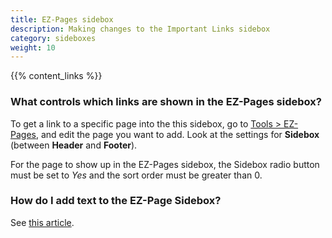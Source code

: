 ```yaml
---
title: EZ-Pages sidebox 
description: Making changes to the Important Links sidebox  
category: sideboxes
weight: 10
---
```


{{% content_links %}}

### What controls which links are shown in the EZ-Pages sidebox? 

To get a link to a specific page into the this sidebox, go to [Tools > EZ-Pages](/user/admin_pages/tools/ezpages/), and edit the page you want to add.  Look at the settings for **Sidebox** (between **Header** and **Footer**). 

For the page to show up in the EZ-Pages sidebox, the Sidebox radio button must be set to *Yes* and the sort order must be greater than 0.

### How do I add text to the EZ-Page Sidebox? 
See [this article](/user/ezpages/add_text_sidebox). 

